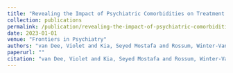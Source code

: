 ```yaml
---
title: "Revealing the Impact of Psychiatric Comorbidities on Treatment Outcome in Early Psychosis using Counterfactual Model Explanation"
collection: publications
permalink: /publication/revealing-the-impact-of-psychiatric-comorbidities-on-treatment-outcome-in-early-psychosis-using-counterfactual-model-explanation
date: 2023-01-01
venue: "Frontiers in Psychiatry"
authors: "van Dee, Violet and Kia, Seyed Mostafa and Rossum, Winter-Van and Kahn, Ren{\'e} S and Cahn, Wiepke and Schnack, Hugo"
paperurl: ""
citation: "van Dee, Violet and Kia, Seyed Mostafa and Rossum, Winter-Van and Kahn, Ren{\'e} S and Cahn, Wiepke and Schnack, Hugo (2023). Revealing the Impact of Psychiatric Comorbidities on Treatment Outcome in Early Psychosis using Counterfactual Model Explanation. Frontiers in Psychiatry."
---
```

